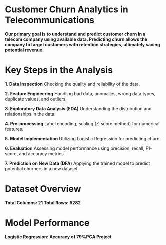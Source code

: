 # Customer Churn Analytics in Telecommunications

**Our primary goal is to understand and predict customer churn in a telecom company using available data. Predicting churn allows the company to target customers with retention strategies, ultimately saving potential revenue.**

# Key Steps in the Analysis
**1. Data Inspection**
Checking the quality and reliability of the data.

**2. Feature Engineering**
Handling bad data, anomalies, wrong data types, duplicate values, and outliers.

**3. Exploratory Data Analysis (EDA)**
Understanding the distribution and relationships in the data.

**4. Pre-processing**
Label encoding, scaling (Z-score method) for numerical features.

**5. Model Implementation**
Utilizing Logistic Regression for predicting churn.

**6. Evaluation**
Assessing model performance using precision, recall, F1-score, and accuracy metrics.

**7. Prediction on New Data (DFA**)
Applying the trained model to predict potential churners in a new dataset.

# Dataset Overview

**Total Columns: 21
  Total Rows: 5282**

# Model Performance
**Logistic Regression: Accuracy of 79%PCA Project**




